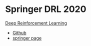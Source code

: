 # Springer DRL 2020

[Deep Reinforcement Learning](https://deepreinforcementlearningbook.org/)
- [Github](https://github.com/deep-reinforcement-learning-book)
- [springer page](https://link.springer.com/book/10.1007%2F978-981-15-4095-0)